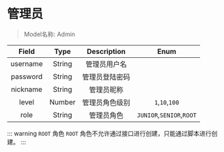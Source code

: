 # 管理员

> Model名称:  Admin

|  Field   |  Type  |  Description   |           Enum           |
| :------: | :----: | :------------: | :----------------------: |
| username | String |  管理员用户名  |                          |
| password | String | 管理员登陆密码 |                          |
| nickname | String |   管理员昵称   |                          |
|  level   | Number | 管理员角色级别 |      `1`,`10`,`100`      |
|   role   | String |   管理员角色   | `JUNIOR`,`SENIOR`,`ROOT` |



::: warning `ROOT` 角色
`ROOT` 角色不允许通过接口进行创建，只能通过脚本进行创建。
:::





